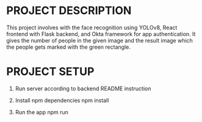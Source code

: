 # PROJECT DESCRIPTION
This project involves with the face recognition using YOLOv8, React frontend with Flask backend, and Okta framework for app authentication. It gives the number of people in the given image and the result image which the people gets marked with the green rectangle.

# PROJECT SETUP 

1. Run server according to backend README instruction

2. Install npm dependencies
    npm install

3. Run the app
    npm run

